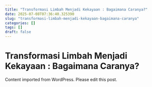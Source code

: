 ```yaml
---
title: "Transformasi Limbah Menjadi Kekayaan : Bagaimana Caranya?"
date: 2025-07-08T07:36:40.325390
slug: "transformasi-limbah-menjadi-kekayaan-bagaimana-caranya"
categories: []
tags: []
draft: false
---
```


# Transformasi Limbah Menjadi Kekayaan : Bagaimana Caranya?

Content imported from WordPress. Please edit this post.
